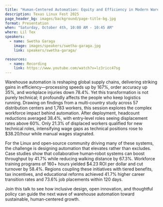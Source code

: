```yaml
---
title: "Human‑Centered Automation: Equity and Efficiency in Modern Warehousing"
description: Texas Linux Fest 2025
page_header_bg: images/background/page-title-bg.jpg
format: Presentation
when: "Saturday, October 4th, 10:00 AM - 10:45 AM"
where: Lil Tex
speakers:
  - name: Swetha Garaga
    image: images/speakers/swetha-garaga.jpg
    link: speakers/swetha-garaga/

resources:
  - name: Recording
    link: https://www.youtube.com/watch?v=lz3ricc47sg
---
```

Warehouse automation is reshaping global supply chains, delivering striking 
gains in efficiency—processing speeds up by 167%, order accuracy up 35%, and 
workplace injuries down 78.4%. Yet this transformation is not purely technical; 
it profoundly affects the people who keep logistics running. Drawing on findings
 from a multi‑country study across 57 distribution centers and 1,783 workers, 
this session explores the complex workforce impact behind automation. After 
deployment, headcount reductions averaged 38.4%, with entry‑level roles seeing 
displacement rates above 60%. Only 21.3% of displaced workers qualified for new 
technical roles, intensifying wage gaps as technical positions rose to 
$38.20/hour while manual wages stagnated.

For the Linux and open‑source community driving many of these systems, the 
challenge is designing automation that elevates rather than excludes. Case 
studies show that collaborative human‑robot systems can boost throughput by 
41.7% while reducing walking distance by 67.3%. Workforce training programs of 
160+ hours yielded $4.23 ROI per dollar and cut turnover by 58.4%. Regions 
coupling these initiatives with tiered benefits, tax incentives, and educational
 reforms achieved 41.7% higher career transition rates and 73.6% job placements 
within 120 days.

Join this talk to see how inclusive design, open innovation, and thoughtful 
policy can guide the next wave of warehouse automation toward sustainable, 
human‑centered growth.
